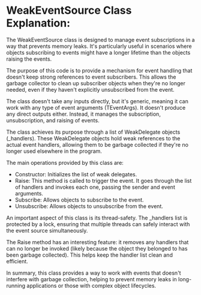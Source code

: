 # WeakEventSource Class Explanation:

The WeakEventSource class is designed to manage event subscriptions in a way that prevents memory leaks. It's particularly useful in scenarios where objects subscribing to events might have a longer lifetime than the objects raising the events.

The purpose of this code is to provide a mechanism for event handling that doesn't keep strong references to event subscribers. This allows the garbage collector to clean up subscriber objects when they're no longer needed, even if they haven't explicitly unsubscribed from the event.

The class doesn't take any inputs directly, but it's generic, meaning it can work with any type of event arguments (TEventArgs). It doesn't produce any direct outputs either. Instead, it manages the subscription, unsubscription, and raising of events.

The class achieves its purpose through a list of WeakDelegate objects (_handlers). These WeakDelegate objects hold weak references to the actual event handlers, allowing them to be garbage collected if they're no longer used elsewhere in the program.

The main operations provided by this class are:

- Constructor: Initializes the list of weak delegates.
- Raise: This method is called to trigger the event. It goes through the list of handlers and invokes each one, passing the sender and event arguments.
- Subscribe: Allows objects to subscribe to the event.
- Unsubscribe: Allows objects to unsubscribe from the event.

An important aspect of this class is its thread-safety. The _handlers list is protected by a lock, ensuring that multiple threads can safely interact with the event source simultaneously.

The Raise method has an interesting feature: it removes any handlers that can no longer be invoked (likely because the object they belonged to has been garbage collected). This helps keep the handler list clean and efficient.

In summary, this class provides a way to work with events that doesn't interfere with garbage collection, helping to prevent memory leaks in long-running applications or those with complex object lifecycles.